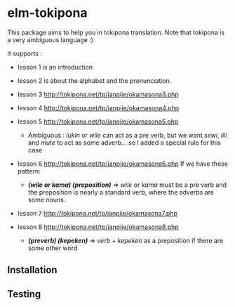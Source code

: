 # elm-tokipona

This package aims to help you in tokipona translation.
Note that tokipona is a very ambiguous language :)

It supports :
* lesson 1 is an introduction
* lesson 2 is about the alphabet and the pronunciation.
* lesson 3 http://tokipona.net/tp/janpije/okamasona3.php
* lesson 4 http://tokipona.net/tp/janpije/okamasona4.php
* lesson 5 http://tokipona.net/tp/janpije/okamasona5.php
  * Ambiguous : *lukin* or *wile* can act as a pre verb, but we want *sewi*, *lili* and *mute* to act as some adverb... so I added a special rule for this case

* lesson 6 http://tokipona.net/tp/janpije/okamasona6.php
If we have these pattern:
  * ***(wile or kama) (preposition)*** => *wile* or *kama* must be a pre verb and the preposition is nearly a standard verb, where the adverbs are some nouns.

* lesson 7 http://tokipona.net/tp/janpije/okamasona7.php
* lesson 8 http://tokipona.net/tp/janpije/okamasona8.php
  * ***(preverb) (kepeken)*** => *verb* + *kepeken* as a preposition if there are some other word

## Installation

## Testing
